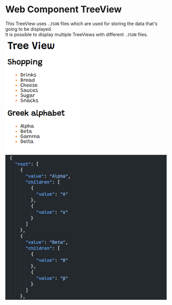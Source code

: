 # Web Component TreeView
This TreeView uses `.JSON` files which are used for storing the data that's going to be displayed.\
It is possible to display multiple TreeViews with different `.JSON` files.\
![Demostration](./resources/treeviewImg.png)\
![Demostration2](./resources/jsonImg.png)